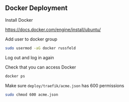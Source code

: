 ## Docker Deployment

Install Docker

https://docs.docker.com/engine/install/ubuntu/

Add user to docker group

```bash
sudo usermod -aG docker russfeld
```

Log out and log in again

Check that you can access Docker

```bash
docker ps
```

Make sure `deploy/traefik/acme.json` has 600 permissions

```bash
sudo chmod 600 acme.json
```

